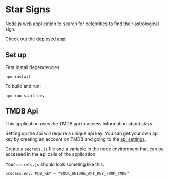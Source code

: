 # Star Signs

Node.js web application to search for celebrities to find their astrological sign.

Check out the [deployed app!](https://star-star-signs.herokuapp.com)

## Set up

First install dependencies:

```
npm install
```

To build and run:

```
npm run start-dev
```

## TMDB Api

This application uses the TMDB api to access information about stars.

Setting up the api will require a unique api key. You can get your own api key by creating an account on TMDB and going to the [api settings](https://www.themoviedb.org/settings/api).

Create a `secrets.js` file and a variable in the node environment that can be accessed in the api calls of the application.

Your `secrets.js` should look someting like this:

```
process.env.TMDB_KEY = "YOUR_UNIQUE_API_KEY_FROM_TMDB"

```
